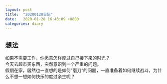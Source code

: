 ```yaml
---
layout: post
title:  "20200128日记"
date:   2020-01-28 16:43:09 +0800
categories: diary
---
```


想法
---
如果不需要工作，你愿意怎样度过自己接下来的时光？  
今天去超市买东西，突然意识到一个严重的问题。  
假期在家，居然也一直想的是如何“磨刀”的问题，一直准备着如何继续战斗，为什么不想一想如何快乐的度过余生呢？